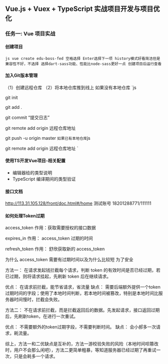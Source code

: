 ## Vue.js + Vuex + TypeScript 实战项目开发与项目优化
### 任务一: Vue 项目实战
#### 创建项目
`js
vue create edu-boss-fed
空格选择 Enter选择下一项
history模式好看简洁但是兼容性不好，不选择
选择dart-sass功能、性能比node-sass更好一点
创建项目后运行查看
`
#### 加入Git版本管理
（1）创建远程仓库
（2）将本地仓库推到线上
如果没有本地仓库
`js
<!-- 创建本地仓库 -->
git init 
<!-- 将文件添加到暂存区 -->
git add .
<!-- 提交历史记录 -->
git commit “提交日志”
<!-- 添加远端仓库地址 -->
git remote add origin 远程仓库地址
<!-- 推送提交 -->
git push -u origin master
`
如果已有本地仓库
`js
<!-- 添加远端仓库地址 -->
git remote add origin 远程仓库地址
`
#### 使用TS开发Vue项目-相关配置
- 编辑器给的类型说明
- TypeScript 编译期间的类型验证

#### 接口文档
http://113.31.105.128/front/doc.html#/home
测试账号
18201288771/111111

#### 如何处理Token过期
access_token
  作用：获取需要授权的接口数据

expires_in
  作用： access_token 过期的时间

refresh_token
  作用： 舒欣获取新的 access_token

为什么 access_token 需要有过期时间以及为什么比较短
  为了安全

方法一：
在请求发起钱拦截每个请求，判断 token 的有效时间是否已经过期，若已过期，则将请求挂起，先刷新 token 后在继续请求。

优点： 在请求前拦截，能节省请求，省流量
缺点： 需要后端额外提供一个token过期时间的字段；使用了本地时间判断，若本地时间被篡改，特别是本地时间比服务器时间慢时，拦截会失败。

方法二：
不在请求前拦截，而是拦截返回后的数据。先发起请求，接口返回过期后，先刷新token，在进行一次重试。

优点： 不需要额外的token过期字段，不需要判断时间。
缺点： 会小郝多一次请求，耗流量。

综上，方法一和二优缺点是互补的，方法一游校验失败的风险（本地时间呗篡改时，用户不会那么闲吧），方法二更简单粗暴，等知道服务器已经过期了再重试一次，只是会耗多一个请求。
